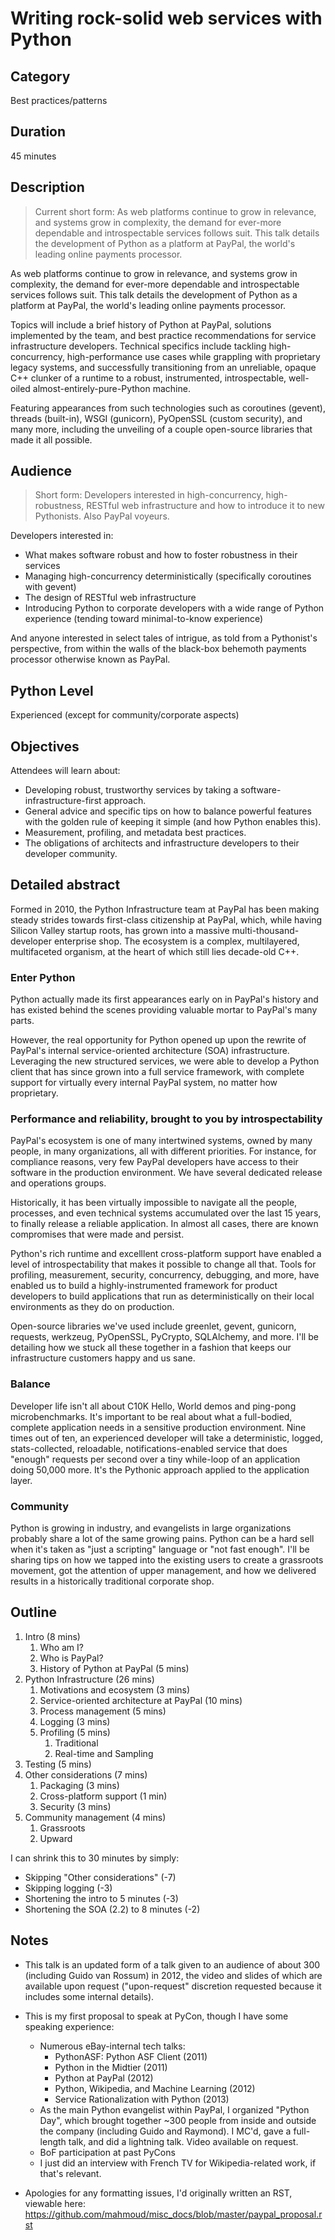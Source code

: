 # Writing rock-solid web services with Python

## Category

Best practices/patterns

## Duration

45 minutes

## Description

> Current short form: As web platforms continue to grow in relevance, and systems grow in complexity, the demand for ever-more dependable and introspectable services follows suit. This talk details the development of Python as a platform at PayPal, the world's leading online payments processor.

As web platforms continue to grow in relevance, and systems grow in
complexity, the demand for ever-more dependable and introspectable
services follows suit. This talk details the development of Python as a
platform at PayPal, the world's leading online payments processor.

Topics will include a brief history of Python at PayPal, solutions
implemented by the team, and best practice recommendations for service
infrastructure developers. Technical specifics include tackling
high-concurrency, high-performance use cases while grappling with
proprietary legacy systems, and successfully transitioning from an
unreliable, opaque C++ clunker of a runtime to a robust, instrumented,
introspectable, well-oiled almost-entirely-pure-Python machine.

Featuring appearances from such technologies such as coroutines
(gevent), threads (built-in), WSGI (gunicorn), PyOpenSSL (custom
security), and many more, including the unveiling of a couple
open-source libraries that made it all possible.

## Audience

> Short form: Developers interested in high-concurrency, high-robustness, RESTful web infrastructure and how to introduce it to new Pythonists. Also PayPal voyeurs.

Developers interested in:

- What makes software robust and how to foster robustness in their
  services
- Managing high-concurrency deterministically (specifically coroutines
  with gevent)
- The design of RESTful web infrastructure
- Introducing Python to corporate developers with a wide range of
  Python experience (tending toward minimal-to-know experience)

And anyone interested in select tales of intrigue, as told from a
Pythonist's perspective, from within the walls of the black-box behemoth
payments processor otherwise known as PayPal.

## Python Level

Experienced (except for community/corporate aspects)

## Objectives

Attendees will learn about:

- Developing robust, trustworthy services by taking a
  software-infrastructure-first approach.
- General advice and specific tips on how to balance powerful features
  with the golden rule of keeping it simple (and how Python enables
  this).
- Measurement, profiling, and metadata best practices.
- The obligations of architects and infrastructure developers to their
  developer community.

## Detailed abstract

Formed in 2010, the Python Infrastructure team at PayPal has been making
steady strides towards first-class citizenship at PayPal, which, while
having Silicon Valley startup roots, has grown into a massive
multi-thousand-developer enterprise shop. The ecosystem is a complex,
multilayered, multifaceted organism, at the heart of which still lies
decade-old C++.

### Enter Python

Python actually made its first appearances early on in PayPal's history
and has existed behind the scenes providing valuable mortar to PayPal's
many parts.

However, the real opportunity for Python opened up upon the rewrite of
PayPal's internal service-oriented architecture (SOA) infrastructure.
Leveraging the new structured services, we were able to develop a Python
client that has since grown into a full service framework, with complete
support for virtually every internal PayPal system, no matter how
proprietary.

### Performance and reliability, brought to you by introspectability

PayPal's ecosystem is one of many intertwined systems, owned by many
people, in many organizations, all with different priorities. For
instance, for compliance reasons, very few PayPal developers have access
to their software in the production environment. We have several
dedicated release and operations groups.

Historically, it has been virtually impossible to navigate all the
people, processes, and even technical systems accumulated over the last
15 years, to finally release a reliable application. In almost all
cases, there are known compromises that were made and persist.

Python's rich runtime and excelllent cross-platform support have enabled
a level of introspectability that makes it possible to change all that.
Tools for profiling, measurement, security, concurrency, debugging, and
more, have enabled us to build a highly-instrumented framework for
product developers to build applications that run as deterministically
on their local environments as they do on production.

Open-source libraries we've used include greenlet, gevent, gunicorn,
requests, werkzeug, PyOpenSSL, PyCrypto, SQLAlchemy, and more. I'll be
detailing how we stuck all these together in a fashion that keeps our
infrastructure customers happy and us sane.

### Balance

Developer life isn't all about C10K Hello, World demos and ping-pong
microbenchmarks. It's important to be real about what a full-bodied,
complete application needs in a sensitive production environment. Nine
times out of ten, an experienced developer will take a deterministic,
logged, stats-collected, reloadable, notifications-enabled service that
does "enough" requests per second over a tiny while-loop of an
application doing 50,000 more. It's the Pythonic approach applied to the
application layer.

### Community

Python is growing in industry, and evangelists in large organizations
probably share a lot of the same growing pains. Python can be a hard
sell when it's taken as "just a scripting" language or "not fast
enough". I'll be sharing tips on how we tapped into the existing users
to create a grassroots movement, got the attention of upper management,
and how we delivered results in a historically traditional corporate
shop.

## Outline

1.  Intro (8 mins)
    1.  Who am I?
    2.  Who is PayPal?
    3.  History of Python at PayPal (5 mins)
2.  Python Infrastructure (26 mins)
    1.  Motivations and ecosystem (3 mins)
    2.  Service-oriented architecture at PayPal (10 mins)
    3.  Process management (5 mins)
    4.  Logging (3 mins)
    5.  Profiling (5 mins)
        1.  Traditional
        2.  Real-time and Sampling
3.  Testing (5 mins)
4.  Other considerations (7 mins)
    1.  Packaging (3 mins)
    2.  Cross-platform support (1 min)
    3.  Security (3 mins)
5.  Community management (4 mins)
    1.  Grassroots
    2.  Upward

I can shrink this to 30 minutes by simply:

- Skipping "Other considerations" (-7)
- Skipping logging (-3)
- Shortening the intro to 5 minutes (-3)
- Shortening the SOA (2.2) to 8 minutes (-2)

## Notes

* This talk is an updated form of a talk given to an audience of about 300 (including Guido van Rossum) in 2012, the video and slides of which are available upon request ("upon-request" discretion requested because it includes some internal details).

* This is my first proposal to speak at PyCon, though I have some                                         speaking experience:                                                                                       
    - Numerous eBay-internal tech talks:
        - PythonASF: Python ASF Client (2011)
        - Python in the Midtier (2011)
        - Python at PayPal (2012)
        - Python, Wikipedia, and Machine Learning (2012)
        - Service Rationalization with Python (2013)
    - As the main Python evangelist within PayPal, I organized "Python
      Day", which brought together ~300 people from inside and outside
      the company (including Guido and Raymond). I MC'd, gave a
      full-length talk, and did a lightning talk. Video available on
      request.
    - BoF participation at past PyCons
    - I just did an interview with French TV for Wikipedia-related work, 
      if that's relevant.

* Apologies for any formatting issues, I'd originally written an RST, viewable here: https://github.com/mahmoud/misc_docs/blob/master/paypal_proposal.rst